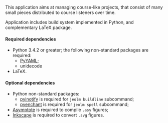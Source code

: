 This application aims at managing course-like projects, that consist of
many small pieces distributed to course listeners over time.

Application includes build system implemented in Python, and
complementary LaTeX package.

#### Required dependencies

* Python 3.4.2 or greater; the following non-standard packages are required:
  * [PyYAML](http://pyyaml.org/);
  * unidecode
* LaTeX.

#### Optional dependencies

* Python non-standard packages:
  * [pyinotify](http://github.com/seb-m/pyinotify) is required for `jeolm buildline` subcommand;
  * [pyenchant](http://pythonhosted.org/pyenchant/) is required for `jeolm spell` subcommand;
* [Asymptote](http://asymptote.sourceforge.net/) is required to compile `.asy` figures;
* [Inkscape](http://inkscape.org/) is required to convert `.svg` figures.
